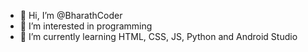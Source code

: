 - 👋 Hi, I’m @BharathCoder
- 👀 I’m interested in programming
- 🌱 I’m currently learning HTML, CSS, JS, Python and Android Studio

